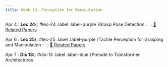 ```yaml
---
title: Week 13; Perception for Manipulation
---
```


Apr 4
: **Lec 24**{: #lec-24 .label .label-purple }Grasp Pose Detection
: &nbsp;
  : [📃 Related Papers](/papers/#grasp-pose-detection)


Apr 6
: **Lec 25**{: #lec-25 .label .label-purple }Tactile Perception for Grasping and Manipulation
: &nbsp;
  : [📃 Related Papers](/papers/#tactile-perception-for-grasping-and-manipulation)

Apr 7
: **Dis 13**{: #dis-13 .label .label-blue }Prelude to Transformer Architectures
